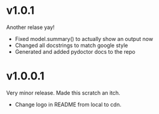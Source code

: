 # v1.0.1
Another relase yay!
- Fixed model.summary() to actually show an output now
- Changed all docstrings to match google style
- Generated and added pydoctor docs to the repo

# v1.0.0.1
Very minor release. Made this scratch an itch.
- Change logo in README from local to cdn.